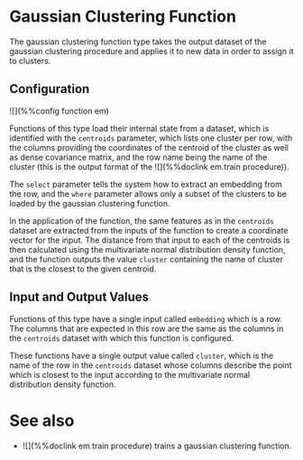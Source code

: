 # Gaussian Clustering Function

The gaussian clustering function type takes the output dataset of the gaussian clustering procedure and applies
it to new data in order to assign it to clusters.

## Configuration

![](%%config function em)

Functions of this type load their internal state from a dataset, which is identified
with the `centroids` parameter, which lists one cluster per row, with the columns 
providing the coordinates of the centroid of the cluster as well as dense covariance matrix,
and the row name being the name of the cluster (this is the output format of the ![](%%doclink em.train procedure)).  

The `select` parameter
tells the system how to extract an embedding from the row, and the `where`
parameter allows only a subset of the clusters to be loaded by the gaussian clustering 
function.

In the application of the function, the same features as in the `centroids`
dataset are extracted from the inputs of the function to create a coordinate
vector for the input.  The distance from that input to each of the centroids
is then calculated using the multivariate normal distribution density function, and the 
function outputs the value `cluster` containing the name of cluster that is
the closest to the given centroid.

## Input and Output Values

Functions of this type have a single input called `embedding` which is a row. The columns that
are expected in this row are the same as the columns in the `centroids` dataset with
which this function is configured.

These functions have a single output value called `cluster`, which is the name of the row
in the `centroids` dataset whose columns describe the point which is closest to the 
input according to the multivariate normal distribution density function.

# See also

* ![](%%doclink em.train procedure) trains a gaussian clustering function.

